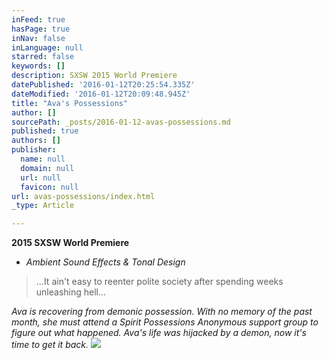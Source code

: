 ```yaml
---
inFeed: true
hasPage: true
inNav: false
inLanguage: null
starred: false
keywords: []
description: SXSW 2015 World Premiere
datePublished: '2016-01-12T20:25:54.335Z'
dateModified: '2016-01-12T20:09:48.945Z'
title: "Ava's Possessions"
author: []
sourcePath: _posts/2016-01-12-avas-possessions.md
published: true
authors: []
publisher:
  name: null
  domain: null
  url: null
  favicon: null
url: avas-possessions/index.html
_type: Article

---
```

**2015 SXSW World Premiere**

* _Ambient Sound Effects & Tonal Design_

> ...It ain't easy to reenter polite society after spending weeks unleashing hell...

_Ava is recovering from demonic possession. With no memory of the past month, she must attend a Spirit Possessions Anonymous support group to figure out what happened. Ava's life was hijacked by a demon, now it's time to get it back._
![](https://s3-us-west-2.amazonaws.com/the-grid-img/p/a9a718870b9afe5168cd3c9a8afd9b994b229ba5.jpg)